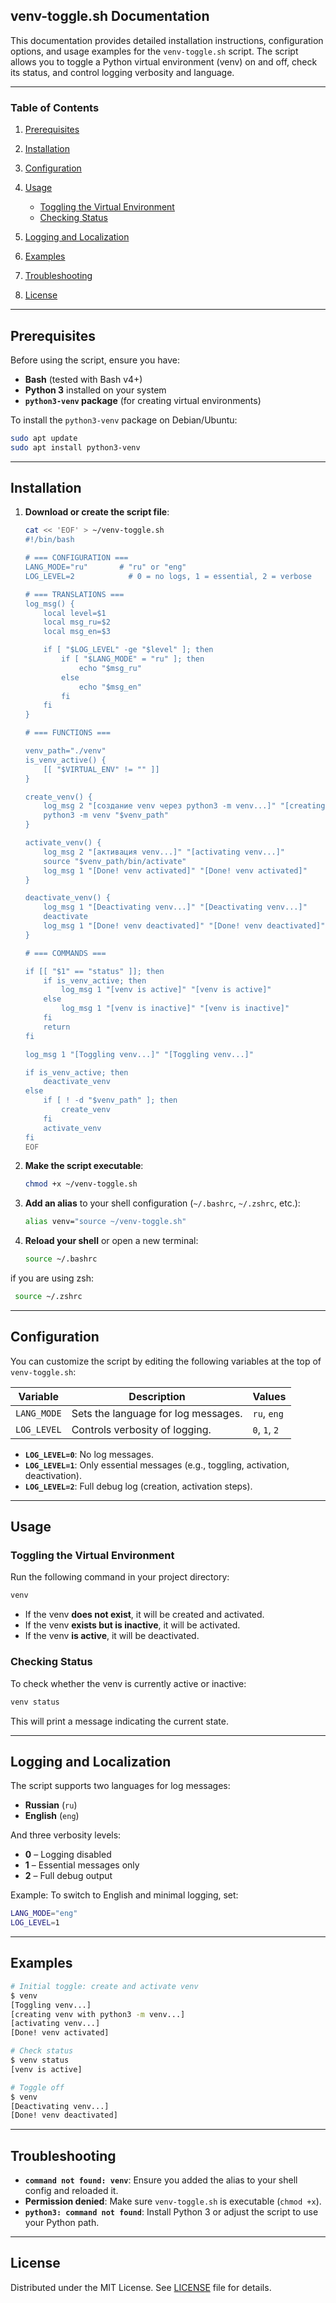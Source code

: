 ## venv-toggle.sh Documentation

This documentation provides detailed installation instructions, configuration options, and usage examples for the `venv-toggle.sh` script. The script allows you to toggle a Python virtual environment (venv) on and off, check its status, and control logging verbosity and language.

---

### Table of Contents

1. [Prerequisites](#prerequisites)
2. [Installation](#installation)
3. [Configuration](#configuration)
4. [Usage](#usage)

   * [Toggling the Virtual Environment](#toggling-the-virtual-environment)
   * [Checking Status](#checking-status)
5. [Logging and Localization](#logging-and-localization)
6. [Examples](#examples)
7. [Troubleshooting](#troubleshooting)
8. [License](#license)

---

## Prerequisites

Before using the script, ensure you have:

* **Bash** (tested with Bash v4+)
* **Python 3** installed on your system
* **`python3-venv` package** (for creating virtual environments)

To install the `python3-venv` package on Debian/Ubuntu:

```bash
sudo apt update
sudo apt install python3-venv
```

---

## Installation

1. **Download or create the script file**:

   ```bash
   cat << 'EOF' > ~/venv-toggle.sh
   #!/bin/bash

   # === CONFIGURATION ===
   LANG_MODE="ru"       # "ru" or "eng"
   LOG_LEVEL=2            # 0 = no logs, 1 = essential, 2 = verbose

   # === TRANSLATIONS ===
   log_msg() {
       local level=$1
       local msg_ru=$2
       local msg_en=$3

       if [ "$LOG_LEVEL" -ge "$level" ]; then
           if [ "$LANG_MODE" = "ru" ]; then
               echo "$msg_ru"
           else
               echo "$msg_en"
           fi
       fi
   }

   # === FUNCTIONS ===

   venv_path="./venv"
   is_venv_active() {
       [[ "$VIRTUAL_ENV" != "" ]]
   }

   create_venv() {
       log_msg 2 "[создание venv через python3 -m venv...]" "[creating venv with python3 -m venv...]"
       python3 -m venv "$venv_path"
   }

   activate_venv() {
       log_msg 2 "[активация venv...]" "[activating venv...]"
       source "$venv_path/bin/activate"
       log_msg 1 "[Done! venv activated]" "[Done! venv activated]"
   }

   deactivate_venv() {
       log_msg 1 "[Deactivating venv...]" "[Deactivating venv...]"
       deactivate
       log_msg 1 "[Done! venv deactivated]" "[Done! venv deactivated]"
   }

   # === COMMANDS ===

   if [[ "$1" == "status" ]]; then
       if is_venv_active; then
           log_msg 1 "[venv is active]" "[venv is active]"
       else
           log_msg 1 "[venv is inactive]" "[venv is inactive]"
       fi
       return
   fi

   log_msg 1 "[Toggling venv...]" "[Toggling venv...]"

   if is_venv_active; then
       deactivate_venv
   else
       if [ ! -d "$venv_path" ]; then
           create_venv
       fi
       activate_venv
   fi
   EOF
   ```

2. **Make the script executable**:

   ```bash
   chmod +x ~/venv-toggle.sh
   ```

3. **Add an alias** to your shell configuration (`~/.bashrc`, `~/.zshrc`, etc.):

   ```bash
   alias venv="source ~/venv-toggle.sh"
   ```

4. **Reload your shell** or open a new terminal:

   ```bash
   source ~/.bashrc  
   ```

  if you are using zsh:
  ```bash
   source ~/.zshrc  
   ```


---

## Configuration

You can customize the script by editing the following variables at the top of `venv-toggle.sh`:

| Variable    | Description                         | Values        |
| ----------- | ----------------------------------- | ------------- |
| `LANG_MODE` | Sets the language for log messages. | `ru`, `eng`   |
| `LOG_LEVEL` | Controls verbosity of logging.      | `0`, `1`, `2` |

* **`LOG_LEVEL=0`**: No log messages.
* **`LOG_LEVEL=1`**: Only essential messages (e.g., toggling, activation, deactivation).
* **`LOG_LEVEL=2`**: Full debug log (creation, activation steps).

---

## Usage

### Toggling the Virtual Environment

Run the following command in your project directory:

```bash
venv
```

* If the venv **does not exist**, it will be created and activated.
* If the venv **exists but is inactive**, it will be activated.
* If the venv **is active**, it will be deactivated.

### Checking Status

To check whether the venv is currently active or inactive:

```bash
venv status
```

This will print a message indicating the current state.

---

## Logging and Localization

The script supports two languages for log messages:

* **Russian** (`ru`)
* **English** (`eng`)

And three verbosity levels:

* **0** – Logging disabled
* **1** – Essential messages only
* **2** – Full debug output

Example: To switch to English and minimal logging, set:

```bash
LANG_MODE="eng"
LOG_LEVEL=1
```

---

## Examples

```bash
# Initial toggle: create and activate venv
$ venv
[Toggling venv...]
[creating venv with python3 -m venv...]
[activating venv...]
[Done! venv activated]

# Check status
$ venv status
[venv is active]

# Toggle off
$ venv
[Deactivating venv...]
[Done! venv deactivated]
```

---

## Troubleshooting

* **`command not found: venv`**: Ensure you added the alias to your shell config and reloaded it.
* **Permission denied**: Make sure `venv-toggle.sh` is executable (`chmod +x`).
* **`python3: command not found`**: Install Python 3 or adjust the script to use your Python path.

---

## License

Distributed under the MIT License. See [LICENSE](LICENSE) file for details.


